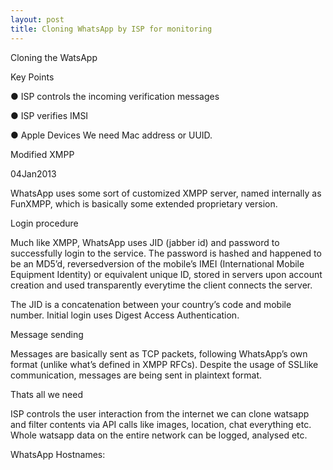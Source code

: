```yaml
---
layout: post
title: Cloning WhatsApp by ISP for monitoring
---
```


Cloning the WatsApp

Key Points

●  ISP controls the incoming verification messages

●  ISP verifies IMSI

●  Apple Devices We need Mac address or UUID.

Modified XMPP

04­Jan­2013

WhatsApp uses some sort of customized XMPP server, named internally as FunXMPP, which is basically some extended proprietary version.

Login procedure

Much like XMPP, WhatsApp uses JID (jabber id) and password to successfully login to the service. The password is hashed and happened to be an MD5’d, reversed­version of the mobile’s IMEI (International Mobile Equipment Identity) or equivalent unique ID, stored in servers upon account creation and used transparently everytime the client connects the server.

The JID is a concatenation between your country’s code and mobile number. Initial login uses Digest Access Authentication.

Message sending

Messages are basically sent as TCP packets, following WhatsApp’s own format (unlike what’s defined in XMPP RFCs).
Despite the usage of SSL­like communication, messages are being sent in plain­text format.

Thats all we need

ISP controls the user interaction from the internet we can clone watsapp and filter contents via API calls like images, location, chat everything etc.
Whole watsapp data on the entire network can be logged, analysed etc.

WhatsApp Hostnames:­
